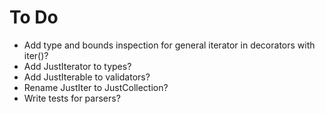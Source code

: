 # To Do
- Add type and bounds inspection for general iterator in decorators with iter()?
- Add JustIterator to types?
- Add JustIterable to validators?
- Rename JustIter to JustCollection?
- Write tests for parsers?
